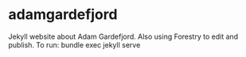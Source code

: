 # adamgardefjord
 Jekyll website about Adam Gardefjord. Also using Forestry to edit and publish. 
 To run: bundle exec jekyll serve